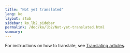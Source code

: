 ```yaml
---
title: "Not yet translated"
lang: ko
layout: stub
sidebar: ko_lb2_sidebar
permalink: /doc/ko/lb2/Not-yet-translated.html
summary:
---
```


For instructions on how to translate, see [Translating articles](../contrib/Translating_articles.html).

